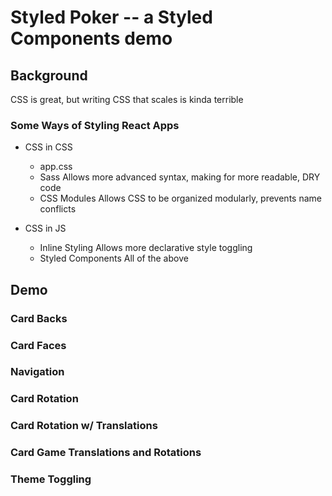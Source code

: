 

# Styled Poker -- a Styled Components demo


## Background

CSS is great, but writing CSS that scales is kinda terrible

### Some Ways of Styling React Apps

* CSS in CSS
    * app.css
    * Sass
        Allows more advanced syntax, making for more readable, DRY code 
    * CSS Modules
        Allows CSS to be organized modularly, prevents name conflicts

* CSS in JS
    * Inline Styling
        Allows more declarative style toggling
    * Styled Components
        All of the above 


## Demo


### Card Backs


### Card Faces


### Navigation


### Card Rotation


### Card Rotation w/ Translations


### Card Game Translations and Rotations


### Theme Toggling












